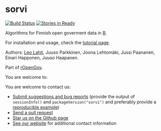 sorvi
=====

[![Build Status](https://api.travis-ci.org/rOpenGov/sorvi.png)](https://travis-ci.org/rOpenGov/sorvi)
[![Stories in Ready](https://badge.waffle.io/ropengov/sorvi.png?label=Ready)](http://waffle.io/ropengov/sorvi)
<!--[![DOI](https://zenodo.org/badge/4203/rOpenGov/sorvi.png)](https://github.com/rOpenGov/sorvi)-->
<!--[SNM](http://scisoft-net-map.isri.cmu.edu/application/sorvi)-->

Algorithms for Finnish open goverment data in [R](http://www.r-project.org).

For installation and usage, check the [tutorial page](https://github.com/rOpenGov/sorvi/blob/master/vignettes/sorvi_tutorial.md). 

Authors: [Leo Lahti](http://github.com/antagomir/), Juuso Parkkinen, Joona Lehtomäki, Jussi Paananen, Einari Happonen, Juuso Haapanen.

Part of [rOpenGov](http://ropengov.github.io/). 

<!--open government data in Finland (R/GitHub). [Double award in the
Apps4Finland 2011 Data Opening
Category](http://apps4finland.fi/fi/en): both the official competition
and the public votes ([Apps4Finland presentation
slides](http://www.slideshare.net/antagomir/apps4finland-sorvi), in
Finnish).-->

You are welcome to:
  
You are welcome to contact us:

  * [Submit suggestions and bug reports](https://github.com/ropengov/sorvi/issues) (provide the output of `sessionInfo()` and `packageVersion("sorvi")` and preferably provide a [reproducible example](http://adv-r.had.co.nz/Reproducibility.html))
  * [Send a pull request](https://github.com/ropengov/sorvi/)
  * [Star us on the Github page](https://github.com/ropengov/sorvi/)
  * [See our website](http://ropengov.org/community/) for additional contact information
 

